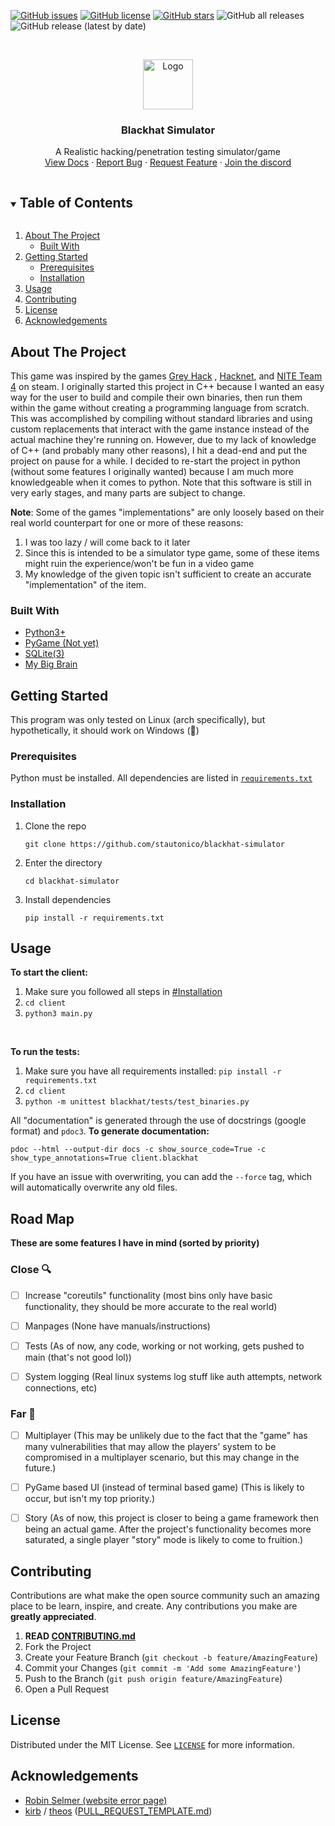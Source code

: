 [![GitHub issues](https://img.shields.io/github/issues/stautonico/blackhat-simulator?style=for-the-badge)](https://github.com/stautonico/blackhat-simulator/issues)
[![GitHub license](https://img.shields.io/github/license/stautonico/blackhat-simulator?style=for-the-badge)](https://github.com/stautonico/blackhat-simulator/blob/main/LICENSE)
[![GitHub stars](https://img.shields.io/github/stars/stautonico/blackhat-simulator?style=for-the-badge)](https://github.com/stautonico/blackhat-simulator/stargazers)
![GitHub all releases](https://img.shields.io/github/downloads/stautonico/blackhat-simulator/total?style=for-the-badge)
![GitHub release (latest by date)](https://img.shields.io/github/v/release/stautonico/blackhat-simulator?style=for-the-badge)

<!-- PROJECT LOGO -->
<br />
<p align="center">
  <a href="https://github.com/github_username/repo_name">
    <img src="https://via.placeholder.com/80" alt="Logo" width="80" height="80">
  </a>

<h3 align="center">Blackhat Simulator</h3>

  <p align="center">
    A Realistic hacking/penetration testing simulator/game
    <br />
    <a href="https://blackhat.tautonico.tech/docs/client">View Docs</a>
    ·
    <a href="https://github.com/stautonico/blackhat-simulator/issues/new?assignees=&labels=bug&template=bug_report.md&title=">Report Bug</a>
    ·
    <a href="https://github.com/stautonico/blackhat-simulator/issues/new?assignees=&labels=enhancement&template=feature_request.md&title=">Request Feature</a>
    ·
    <a href="https://discord.gg/N7rktfNDgh">Join the discord</a>
  </p>
</p>



<!-- TABLE OF CONTENTS -->
<details open="open">
  <summary><h2 style="display: inline-block">Table of Contents</h2></summary>
  <ol>
    <li>
      <a href="#about-the-project">About The Project</a>
      <ul>
        <li><a href="#built-with">Built With</a></li>
      </ul>
    </li>
    <li>
      <a href="#getting-started">Getting Started</a>
      <ul>
        <li><a href="#prerequisites">Prerequisites</a></li>
        <li><a href="#installation">Installation</a></li>
      </ul>
    </li>
    <li><a href="#usage">Usage</a></li>
    <li><a href="#contributing">Contributing</a></li>
    <li><a href="#license">License</a></li>
    <li><a href="#acknowledgements">Acknowledgements</a></li>
  </ol>
</details>



<!-- ABOUT THE PROJECT -->

## About The Project

<!--[![Product Name Screen Shot][product-screenshot]](https://example.com)-->

This game was inspired by the games [Grey Hack](https://store.steampowered.com/app/605230/Grey_Hack/)
, [Hacknet](https://store.steampowered.com/app/365450/Hacknet/),
and [NITE Team 4](https://store.steampowered.com/app/544390/NITE_Team_4__Military_Hacking_Division/) on steam. I
originally started this project in C++ because I wanted an easy way for the user to build and compile their own
binaries, then run them within the game without creating a programming language from scratch. This was accomplished by
compiling without standard libraries and using custom replacements that interact with the game instance instead of the
actual machine they're running on. However, due to my lack of knowledge of C++ (and probably many other reasons), I hit
a dead-end and put the project on pause for a while. I decided to re-start the project in python (without some features
I originally wanted) because I am much more knowledgeable when it comes to python. Note that this software is still in
very early stages, and many parts are subject to change.
<br />

**Note**: Some of the games "implementations" are only loosely based on their real world counterpart for one or more of
these reasons:

1. I was too lazy / will come back to it later
2. Since this is intended to be a simulator type game, some of these items might ruin the experience/won't be fun in a
   video game
3. My knowledge of the given topic isn't sufficient to create an accurate "implementation" of the item.

### Built With

* [Python3+](https://www.python.org/)
* [PyGame (Not yet)](https://www.pygame.org/)
* [SQLite(3)](https://www.sqlite.org/index.html)
* [My Big Brain](https://blackhat.tautonico.tech/errors/404.html?ref=github)

<!-- GETTING STARTED -->

## Getting Started

This program was only tested on Linux (arch specifically), but hypothetically, it should work on Windows (🤞)

### Prerequisites

Python must be installed. All dependencies are listed in [`requirements.txt`](requirements.txt)

### Installation

1. Clone the repo
   ```shell
   git clone https://github.com/stautonico/blackhat-simulator
   ```
2. Enter the directory
   ```
   cd blackhat-simulator
   ```

3. Install dependencies
   ```shell
   pip install -r requirements.txt
   ```

<!-- USAGE EXAMPLES -->

## Usage

**To start the client:**

1. Make sure you followed all steps in <a href="#installation">#Installation</a>
2. ```cd client```
3. ```python3 main.py```

<br>

**To run the tests:**
1. Make sure you have all requirements installed: `pip install -r requirements.txt` 
2. `cd client`
3. `python -m unittest blackhat/tests/test_binaries.py`

All "documentation" is generated through the use of docstrings (google format) and `pdoc3`. **To generate
documentation:**

```shell
pdoc --html --output-dir docs -c show_source_code=True -c show_type_annotations=True client.blackhat
```

If you have an issue with overwriting, you can add the `--force` tag, which will automatically overwrite any old files.



<!-- ROAD MAP --->

## Road Map

**These are some features I have in mind (sorted by priority)**

### Close 🔍

- [ ] Increase "coreutils" functionality (most bins only have basic functionality, they should be more accurate to the
  real world)
- [ ] Manpages (None have manuals/instructions)

- [ ] Tests (As of now, any code, working or not working, gets pushed to main (that's not good lol))

- [ ] System logging (Real linux systems log stuff like auth attempts, network connections, etc)

### Far 🔭

- [ ] Multiplayer (This may be unlikely due to the fact that the "game" has many vulnerabilities that may allow the
  players' system to be compromised in a multiplayer scenario, but this may change in the future.)

- [ ] PyGame based UI (instead of terminal based game) (This is likely to occur, but isn't my top priority.)

- [ ] Story (As of now, this project is closer to being a game framework then being an actual game. After the project's
  functionality becomes more saturated, a single player "story" mode is likely to come to fruition.)

<!-- CONTRIBUTING -->

## Contributing

Contributions are what make the open source community such an amazing place to be learn, inspire, and create. Any
contributions you make are **greatly appreciated**.

1. **READ [CONTRIBUTING.md](CONTRIBUTING.md)**
2. Fork the Project
3. Create your Feature Branch (`git checkout -b feature/AmazingFeature`)
4. Commit your Changes (`git commit -m 'Add some AmazingFeature'`)
5. Push to the Branch (`git push origin feature/AmazingFeature`)
6. Open a Pull Request

<!-- LICENSE -->

## License

Distributed under the MIT License. See [`LICENSE`](LICENSE) for more information.

<!-- ACKNOWLEDGEMENTS -->

## Acknowledgements

* [Robin Selmer (website error page)](https://codepen.io/robinselmer/pen/vJjbOZ?css-preprocessor=none)
* [kirb](https://github.com/kirb)
  / [theos](https://github.com/theos/theos) ([PULL_REQUEST_TEMPLATE.md](.github/PULL_REQUEST_TEMPLATE.md))
